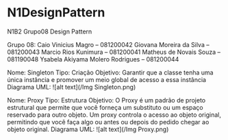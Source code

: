 # N1DesignPattern
N1B2 Grupo08 Design Pattern

Grupo 08:
Caio Vinicius Magro – 081200042 
Giovana Moreira da Silva – 081200043
Marcio Rios Kunimura – 081200041
Matheus de Novais Souza – 081190048 
Ysabela Akiyama Molero Rodrigues – 081200044

Nome: Singleton
Tipo: Criação
Objetivo: Garantir que a classe tenha uma única instância e promover um meio global de acesso a essa instância
Diagrama UML:
![alt text](/Img Singleton.png)

Nome: Proxy
Tipo: Estrutura
Objetivo: O Proxy é um padrão de projeto estrutural que permite que você forneça um substituto ou um espaço reservado para outro objeto. Um proxy controla o acesso ao objeto original, permitindo que você faça algo ou antes ou depois do pedido chegar ao objeto original.
Diagrama UML:
![alt text](/Img Proxy.png)
